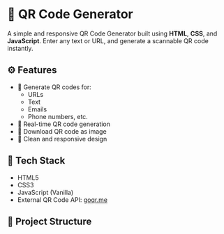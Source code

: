 # 🔳 QR Code Generator

A simple and responsive QR Code Generator built using **HTML**, **CSS**, and **JavaScript**. Enter any text or URL, and generate a scannable QR code instantly.

## ⚙️ Features

- 🔹 Generate QR codes for:
  - URLs
  - Text
  - Emails
  - Phone numbers, etc.
- 🔹 Real-time QR code generation
- 🔹 Download QR code as image
- 🔹 Clean and responsive design

## 🚀 Tech Stack

- HTML5
- CSS3
- JavaScript (Vanilla)
- External QR Code API: [goqr.me](https://goqr.me/)

## 📂 Project Structure

